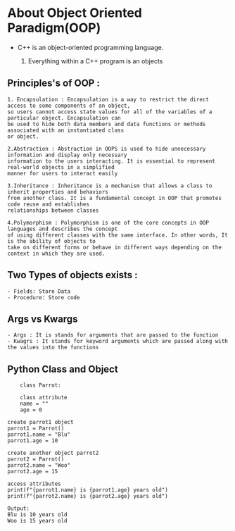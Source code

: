# About Object Oriented Paradigm(OOP)
  - C++ is an object-oriented programming language.
    
      1. Everything within a C++ program is an objects
  ## Principles's of OOP :
    1. Encapsulation : Encapsulation is a way to restrict the direct access to some components of an object, 
    so users cannot access state values for all of the variables of a particular object. Encapsulation can 
    be used to hide both data members and data functions or methods associated with an instantiated class 
    or object.

    2.Abstraction : Abstraction in OOPS is used to hide unnecessary information and display only necessary 
    information to the users interacting. It is essential to represent real-world objects in a simplified 
    manner for users to interact easily

    3.Inheritance : Inheritance is a mechanism that allows a class to inherit properties and behaviors 
    from another class. It is a fundamental concept in OOP that promotes code reuse and establishes 
    relationships between classes

    4.Polymorphism : Polymorphism is one of the core concepts in OOP languages and describes the concept
    of using different classes with the same interface. In other words, It is the ability of objects to 
    take on different forms or behave in different ways depending on the context in which they are used.

  ## Two Types of objects exists :
    - Fields: Store Data
    - Procedure: Store code
    

  ## Args vs Kwargs
    - Args : It is stands for arguments that are passed to the function
    - Kwagrs : It stands for keyword arguments which are passed along with the values into the functions

  ## Python Class and Object
        class Parrot:
    
        class attribute
        name = ""
        age = 0
      
    create parrot1 object
    parrot1 = Parrot()
    parrot1.name = "Blu"
    parrot1.age = 10
    
    create another object parrot2
    parrot2 = Parrot()
    parrot2.name = "Woo"
    parrot2.age = 15
    
    access attributes
    print(f"{parrot1.name} is {parrot1.age} years old")
    print(f"{parrot2.name} is {parrot2.age} years old")

    Output: 
    Blu is 10 years old
    Woo is 15 years old

